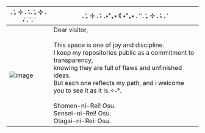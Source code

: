 | . ݁₊ ⊹ . ݁˖. ݁₊ ⊹ . ݁˖ . ݁ . ݁ | . ݁₊ ⊹ . ݁˖ .⋆⁺₊⋆ ☾⋆⁺₊⋆ . ݁ ݁ . ݁₊ ⊹ . ݁˖ . ݁|
|--|--|
| ![image](https://github.com/user-attachments/assets/1777d527-70a6-4fda-abc9-41f3b1b749b5)  | Dear visitor, </br> </br> This space is one of joy and discipline. </br> I keep my repositories public as a commitment to transparency, </br> knowing they are full of flaws and unfinished ideas. </br> But each one reflects my path, and i welcome you to see it as it is.✧˖°. </br> </br> Shomen-ni-Rei! Osu.</br> Sensei-ni-Rei! Osu.</br> Otagai-ni-Rei: Osu. |





